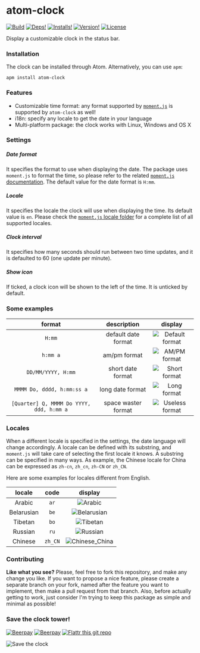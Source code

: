 # atom-clock
[![Build](https://img.shields.io/travis/b3by/atom-clock.svg?style=flat-square)](https://travis-ci.org/b3by/atom-clock)
[![Deps!](https://img.shields.io/david/b3by/atom-clock.svg?style=flat-square)](https://david-dm.org/b3by/atom-clock)
[![Installs!](https://img.shields.io/apm/dm/atom-clock.svg?style=flat-square)](https://atom.io/packages/atom-clock)
[![Version!](https://img.shields.io/apm/v/atom-clock.svg?style=flat-square)](https://atom.io/packages/atom-clock)
[![License](https://img.shields.io/apm/l/atom-clock.svg?style=flat-square)](https://github.com/b3by/atom-clock/blob/master/LICENSE.md)

Display a customizable clock in the status bar.

### Installation
The clock can be installed through Atom. Alternatively, you can use `apm`:

`apm install atom-clock`

### Features
* Customizable time format: any format supported by [`moment.js`](http://momentjs.com/) is supported by `atom-clock` as well!
* i18n: specify any locale to get the date in your language
* Multi-platform package: the clock works with Linux, Windows and OS X

### Settings

##### Date format
It specifies the format to use when displaying the date. The package uses `moment.js` to format the time, so please refer to the related [`moment.js` documentation](http://momentjs.com/docs/#/displaying/format/). The default value for the date format is `H:mm`.

##### Locale
It specifies the locale the clock will use when displaying the time. Its default value is `en`. Please check the [`moment.js` locale folder](https://github.com/moment/moment/tree/master/locale) for a complete list of all supported locales.

##### Clock interval
It specifies how many seconds should run between two time updates, and it is defaulted to 60 (one update per minute).

##### Show icon
If ticked, a clock icon will be shown to the left of the time. It is unticked by default.

### Some examples

|format|description|display|
|:----:|:---------:|:-----:|
|`H:mm`|default date format|![Default format](https://raw.githubusercontent.com/b3by/atom-clock/master/images/default.png?raw=true)|
|`h:mm a`|am/pm format|![AM/PM format](https://raw.githubusercontent.com/b3by/atom-clock/master/images/ampm.png?raw=true)|
|`DD/MM/YYYY, H:mm`|short date format|![Short format](https://raw.githubusercontent.com/b3by/atom-clock/master/images/short.png?raw=true)|
|`MMMM Do, dddd, h:mm:ss a`|long date format|![Long format](https://raw.githubusercontent.com/b3by/atom-clock/master/images/long.png?raw=true)|
|`[Quarter] Q, MMMM Do YYYY, ddd, h:mm a`|space waster format|![Useless format](https://raw.githubusercontent.com/b3by/atom-clock/master/images/useless.png?raw=true)|

### Locales
When a different locale is specified in the settings, the date language will change accordingly. A locale can be defined with its substring, and `moment.js` will take care of selecting the first locale it knows. A substring can be specified in many ways. As example, the Chinese locale for China can be expressed as `zh-cn`, `zh_cn`, `zh-CN` or `zh_CN`.

Here are some examples for locales different from English.

| locale | code | display |
|:--------:|:------:|:---------:|
|Arabic|`ar`|![Arabic](https://raw.githubusercontent.com/b3by/atom-clock/master/images/locale_arabic.png?raw=true)|
|Belarusian|`be`|![Belarusian](https://raw.githubusercontent.com/b3by/atom-clock/master/images/locale_belarusian.png?raw=true)|
|Tibetan|`bo`|![Tibetan](https://raw.githubusercontent.com/b3by/atom-clock/master/images/locale_tibetan.png?raw=true)|
|Russian|`ru`|![Russian](https://raw.githubusercontent.com/b3by/atom-clock/master/images/locale_russian.png?raw=true)|
|Chinese|`zh_CN`|![Chinese_China](https://raw.githubusercontent.com/b3by/atom-clock/master/images/locale_chinese_china.png?raw=true)|

### Contributing
**Like what you see?** Please, feel free to fork this repository, and make any change you like. If you
want to propose a nice feature, please create a separate branch on your fork,
named after the feature you want to implement, then make a pull request from that
branch. Also, before actually getting to work, just consider I'm trying to keep
this package as simple and minimal as possible!

### Save the clock tower!
[![Beerpay](https://beerpay.io/b3by/atom-clock/badge.svg?style=flat-square)](https://beerpay.io/b3by/atom-clock)
[![Beerpay](https://beerpay.io/b3by/atom-clock/make-wish.svg?style=flat-square)](https://beerpay.io/b3by/atom-clock?focus=wish)
[![Flattr this git repo](http://api.flattr.com/button/flattr-badge-large.png)](https://flattr.com/submit/auto?user_id=b3by&url=https://github.com/b3by/atom-clock&title=atom-clock&language=&tags=github&category=software)

![Save the clock](https://raw.githubusercontent.com/b3by/atom-clock/master/images/savetheclock.jpg?raw=true)
